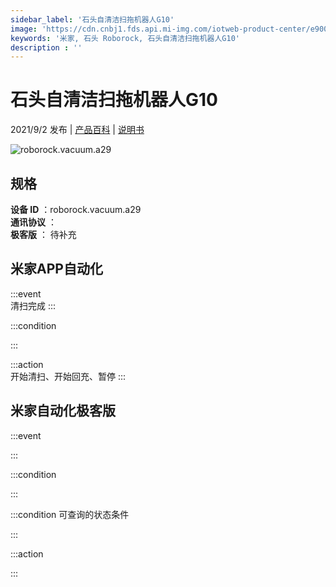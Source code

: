 ```yaml
---
sidebar_label: '石头自清洁扫拖机器人G10'
image: 'https://cdn.cnbj1.fds.api.mi-img.com/iotweb-product-center/e90011d8e669b1cbd1096002ec55389d_1629186649205.png?GalaxyAccessKeyId=AKVGLQWBOVIRQ3XLEW&Expires=9223372036854775807&Signature=FDeKuVud/qn+5sn0X5+uA84rk4c='
keywords: '米家, 石头 Roborock, 石头自清洁扫拖机器人G10'
description : ''
---
```

# 石头自清洁扫拖机器人G10

2021/9/2 发布 | [产品百科](https://home.mi.com/webapp/content/baike/product/index.html?model=roborock.vacuum.a29/) | [说明书](https://home.mi.com/views/introduction.html?model=roborock.vacuum.a29&region=cn)

![roborock.vacuum.a29](https://cdn.cnbj1.fds.api.mi-img.com/iotweb-product-center/e90011d8e669b1cbd1096002ec55389d_1629186649205.png?GalaxyAccessKeyId=AKVGLQWBOVIRQ3XLEW&Expires=9223372036854775807&Signature=FDeKuVud/qn+5sn0X5+uA84rk4c=)

## 规格  
> 
**设备 ID** ：roborock.vacuum.a29  
**通讯协议** ：  
**极客版**  ： 待补充 


## 米家APP自动化  

:::event  
清扫完成
:::

:::condition  

:::

:::action   
开始清扫、开始回充、暂停
:::

## 米家自动化极客版  

:::event  

:::

:::condition  

:::

:::condition 可查询的状态条件  

:::

:::action  

:::

        
